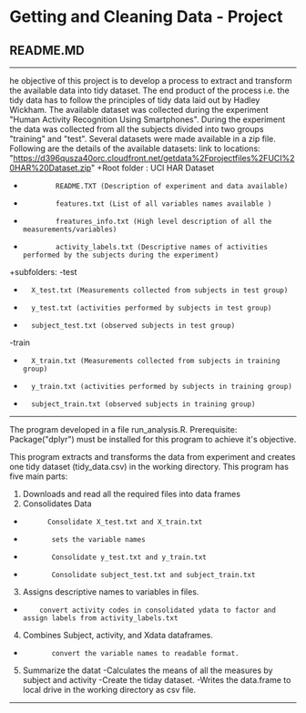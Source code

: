 #   Getting and Cleaning Data - Project 
##  README.MD
---
he objective of this project is to develop a process to extract and transform the available data into tidy dataset. 
The end product of the process i.e. the tidy data has to follow the principles of tidy data laid out by Hadley Wickham.
The available dataset was collected during the experiment "Human Activity Recognition Using Smartphones".
During the experiment the data was collected from all the subjects divided into two groups "training" and "test". 
Several datasets were made available in a zip file. Following are the details of the available datasets:
link to locations: "https://d396qusza40orc.cloudfront.net/getdata%2Fprojectfiles%2FUCI%20HAR%20Dataset.zip"
+Root folder : UCI HAR Dataset
-			  README.TXT (Description of experiment and data available)
-			  features.txt (List of all variables names available )
-			  freatures_info.txt (High level description of all the measurements/variables)
-			  activity_labels.txt (Descriptive names of activities performed by the subjects during the experiment)
+subfolders: 
-test
*		X_test.txt (Measurements collected from subjects in test group)
*		y_test.txt (activities performed by subjects in test group)
*		subject_test.txt (observed subjects in test group)
-train
*		X_train.txt (Measurements collected from subjects in training group)
*		y_train.txt (activities performed by subjects in training group)
*		subject_train.txt (observed subjects in training group)  
---
The program developed in a file run_analysis.R.
Prerequisite: Package("dplyr") must be installed for this program to achieve it's objective.
		
This program extracts and transforms the data from experiment and creates one tidy dataset (tidy_data.csv) in the working directory.
  This program has five main parts: 
1. Downloads and read all the required files into data frames
2.  Consolidates Data
-           Consolidate X_test.txt and X_train.txt
-            sets the variable names
-            Consolidate y_test.txt and y_train.txt
-            Consolidate subject_test.txt and subject_train.txt
3.   Assigns descriptive names to variables in files.
-         convert activity codes in consolidated ydata to factor and assign labels from activity_labels.txt
4.  Combines Subject, activity, and Xdata dataframes.
-            convert the variable names to readable format.
5. Summarize the datat 
-Calculates the means of all the measures by subject and activity 
-Create the tiday dataset. 
-Writes the data.frame to local drive in the working directory as csv file.
---
